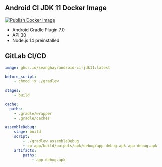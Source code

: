 ## Android CI JDK 11 Docker Image

[![Publish Docker Image](https://github.com/seanghay/android-ci-jdk11/actions/workflows/publish.yml/badge.svg)](https://github.com/seanghay/android-ci-jdk11/actions/workflows/publish.yml)

- Android Gradle Plugin 7.0
- API 30
- Node.js 14 preinstalled


## GitLab CI/CD
```yml
image: ghcr.io/seanghay/android-ci-jdk11:latest

before_script:
    - chmod +x ./gradlew
    
stages:
    - build

cache:
  paths:
    - .gradle/wrapper
    - .gradle/caches

assembleDebug:
    stage: build
    script:
        - ./gradlew assembleDebug
        - cp app/build/outputs/apk/debug/app-debug.apk app-debug.apk
    artifacts:
        paths:
            - app-debug.apk
           
```
